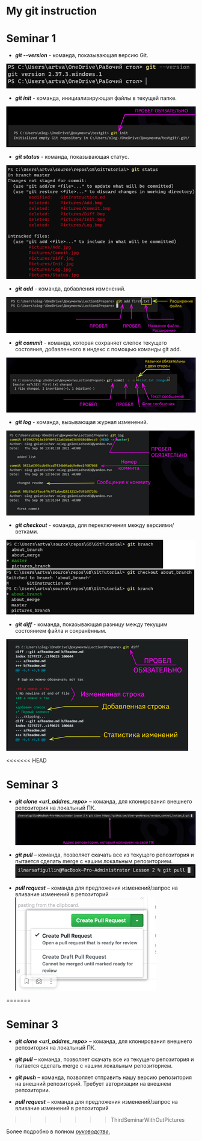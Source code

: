 # My git instruction 
# Seminar 1 
* ***git --version*** - команда, показывающая версию Git.

 ![Add](./Pictures/Version.jpg)
 
 * ***git init*** - команда, инициализирующая файлы в текущей папке.

 ![Add](./Pictures/Init.jpg)

 * ***git status*** - команда, показывающая статус.

 ![Add](./Pictures/Status.jpg)

 * ***git add*** - команда, добавления изменений.

 ![Add](./Pictures/Add.jpg)

 * ***git commit*** - команда, которая сохраняет слепок текущего    состояния, добавленного в индекс с помощью команды git add.

 ![Add](./Pictures/Commit.jpg) 

 * ***git log*** - команда, вызывающая журнал изменений.

 ![Add](./Pictures/Log.jpg)

 * ***git checkout*** - команда, для переключения между версиями/ветками.

 ![Add](./Pictures/Checkout.jpg) 
 * ***git diff*** - команда, показывающая разницу между текущим состоянием файла и сохранённым.

 ![Add](./Pictures/Diff.jpg)  

<<<<<<< HEAD

 # Seminar 3
* ***git clone <url_addres_repo>*** – команда, для клонирования внешнего репозитория на локальный ПК.
 ![Add](./Pictures/clone.jpg)

 * ***git pull*** – команда, позволяет скачать все из текущего репозитория и пытается сделать merge с нашим локальным репозиторием.
 ![Add](./Pictures/pull.jpg)


 * ***pull request*** – команда для предложения изменений/запрос на вливание изменений в репозиторий
 ![Add](./Pictures/pull_requset.jpg)
 
=======
 # Seminar 3
* ***git clone <url_addres_repo>*** – команда, для клонирования внешнего репозитория на локальный ПК.

 * ***git pull*** – команда, позволяет скачать все из текущего репозитория и пытается сделать merge с нашим локальным репозиторием.
 
* ***git push*** – команда, позволяет отправить нашу версию репозитория на внешний репозиторий. Требует авторизации на внешнем репозитории.

* ***pull request*** – команда для предложения изменений/запрос на вливание изменений в репозиторий

>>>>>>> ThirdSeminarWithOutPictures

 Более подробно в полном [*руководстве*.](https://git-scm.com/book/ru/v2 "О системе контроля версий на русском")
 
 
 
 
